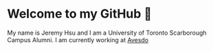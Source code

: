 # Welcome to my GitHub 👋

My name is Jeremy Hsu and I am a University of Toronto Scarborough Campus Alumni. I am currently working at [Avesdo](https://avesdo.com/)

